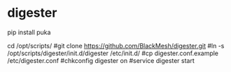 # digester

pip install puka

cd /opt/scripts/
#git clone https://github.com/BlackMesh/digester.git
#ln -s /opt/scripts/digester/init.d/digester /etc/init.d/
#cp digester.conf.example /etc/digester.conf
#chkconfig digester on
#service digester start
